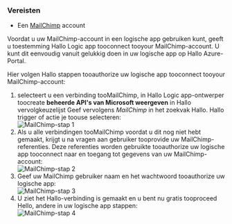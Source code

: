 ### <a name="prerequisites"></a>Vereisten
* Een [MailChimp](https://www.MailChimp.com/) account 

Voordat u uw MailChimp-account in een logische app gebruiken kunt, geeft u toestemming Hallo Logic app tooconnect tooyour MailChimp-account. U kunt dit eenvoudig vanuit gelukkig doen in uw logische app op Hallo Azure-Portal. 

Hier volgen Hallo stappen tooauthorize uw logische app tooconnect tooyour MailChimp-account:

1. selecteert u een verbinding tooMailChimp, in Hallo Logic app-ontwerper toocreate **beheerde API's van Microsoft weergeven** in Hallo vervolgkeuzelijst Geef vervolgens *MailChimp* in het zoekvak Hallo. Hallo trigger of actie je toouse selecteren:  
   ![MailChimp-stap 1](./media/connectors-create-api-mailchimp/mailchimp-1.png)
2. Als u alle verbindingen tooMailChimp voordat u dit nog niet hebt gemaakt, krijgt u na vragen aan gebruiker tooprovide uw MailChimp-referenties. Deze referenties worden gebruikte tooauthorize uw logische app tooconnect naar en toegang tot gegevens van uw MailChimp-account:  
   ![MailChimp-stap 2](./media/connectors-create-api-mailchimp/mailchimp-2.png)
3. Geef uw MailChimp gebruiker naam en het wachtwoord tooauthorize uw logische app:  
   ![MailChimp-stap 3](./media/connectors-create-api-mailchimp/mailchimp-3.png)   
4. U ziet het Hallo-verbinding is gemaakt en u bent nu gratis tooproceed Hello, andere in uw logische app stappen:  
   ![MailChimp-stap 4](./media/connectors-create-api-mailchimp/mailchimp-4.png)

